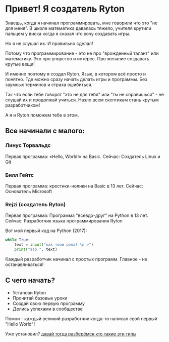 # Привет! Я создатель Ryton

Знаешь, когда я начинал программировать, мне говорили что это "не для меня". В школе математика давалась тяжело, учителя крутили пальцем у виска когда я сказал что хочу создавать игры.

Но я не слушал их. И правильно сделал!

Потому что программирование - это не про "врожденный талант" или математику. Это про упорство и интерес. Про желание создавать крутые вещи!

И именно поэтому я создал Ryton. Язык, в котором всё просто и понятно. Где можно сразу начать делать игры и программы. Без заумных терминов и страха ошибиться.

Так что если тебе говорят "это не для тебя" или "ты не справишься" - не слушай их и продолжай учиться. Назло всем скептикам стань крутым разработчиком!

А я и Ryton поможем тебе в этом.

## Все начинали с малого:
### Линус Торвальдс
Первая программа: «Hello, World!» на Basic. 
Сейчас: Создатель Linux и Git

### Билл Гейтс
Первая программа: крестики-нолики на Basic в 13 лет. 
Сейчас: Основатель Microsoft

### Rejzi (создатель Ryton)
Первая программа: Программа "всевдо-друг" на Python в 13 лет. 
Сейчас: Разработчик языка программирования Ryton

Вот мой первый код на Python (2017):
```python
while True:
    text = input("как твои дела? \n >")
    print("это ", text)
```

Каждый разработчик начинал с простых программ. Главное - не останавливаться!

## С чего начать?
- Установи Ryton
- Прочитай базовые уроки
- Создай свою первую программу
- Делись успехами в сообществе

Помни - каждый великий разработчик когда-то написал свой первый "Hello World"!

Уже установил?
[давай тогда разберёмся кто такие эти типы](./DataTypes.md)
